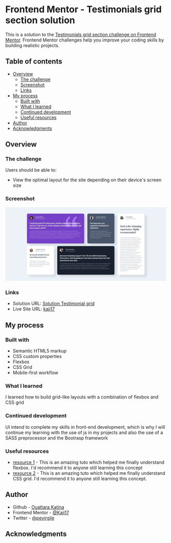 # Frontend Mentor - Testimonials grid section solution

This is a solution to the [Testimonials grid section challenge on Frontend Mentor](https://www.frontendmentor.io/challenges/testimonials-grid-section-Nnw6J7Un7). Frontend Mentor challenges help you improve your coding skills by building realistic projects. 

## Table of contents

- [Overview](#overview)
  - [The challenge](#the-challenge)
  - [Screenshot](#screenshot)
  - [Links](#links)
- [My process](#my-process)
  - [Built with](#built-with)
  - [What I learned](#what-i-learned)
  - [Continued development](#continued-development)
  - [Useful resources](#useful-resources)
- [Author](#author)
- [Acknowledgments](#acknowledgments)

## Overview

### The challenge

Users should be able to:

- View the optimal layout for the site depending on their device's screen size

### Screenshot

![](images/screenshoot.jpeg)

### Links

- Solution URL: [Solution Testimonial grid](https://github.com/Kaji17/Testimonials-Grid-Section-with-HTM-CSS-Flexbox-CSS-grid-)
- Live Site URL: [kaji17](https://kaji17.github.io/Testimonials-Grid-Section-with-HTM-CSS-Flexbox-CSS-grid-/)

## My process

### Built with

- Semantic HTML5 markup
- CSS custom properties
- Flexbox
- CSS Grid
- Mobile-first workflow

### What I learned

I learned how to build grid-like layouts with a combination of flexbox and CSS grid

### Continued development

UI intend to complete my skills in front-end development, which is why I will continue my learning with the use of js in my projects and also the use of a SASS preprocessor and the Bootrasp framework

### Useful resources

- [resource 1](https://www.youtube.com/watch?v=LNqBKTeeiWo&t=1332s) - This is an amazing tuto which helped me finally understand flexbox. I'd recommend it to anyone still learning this concept
- [resource 2](https://youtu.be/2H602-zG62w) - This is an amazing tuto which helped me finally understand CSS grid. I'd recommend it to anyone still learning this concept.

## Author

- Github - [Ouattara Katina](https://github.com/Kaji17)
- Frontend Mentor - [@Kaji17](https://www.frontendmentor.io/profile/Kaji17)
- Twitter - [@pevirgile](https://www.twitter.com/pevirgile)


## Acknowledgments